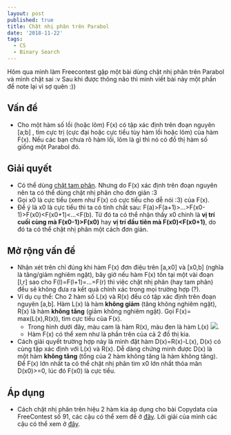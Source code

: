 ```yaml
---
layout: post
published: true
title: Chặt nhị phân trên Parabol
date: '2018-11-22'
tags:
  - CS
  - Binary Search
---
```

Hôm qua mình làm Freecontest gặp một bài dùng chặt nhị phân trên Parabol và mình chặt sai :v Sau khi được thông não thì mình viết bài này một phần để note lại vì sợ quên :))
## Vấn đề
- Cho một hàm số lồi (hoặc lõm) F(x) có tập xác định trên đoạn nguyên [a;b] , tìm cực trị (cực đại hoặc cực tiểu tùy hàm lồi hoặc lõm) của hàm F(x). Nếu các bạn chưa rõ hàm lồi, lõm là gì thì nó có đồ thị hàm số giống một Parabol đó.


## Giải quyết
- Có thể dùng [chặt tam phân](http://vnoi.info/wiki/translate/emaxx/Tim-kiem-tam-phan-Ternary-Search). Nhưng do F(x) xác định trên đoạn nguyên nên ta có thể dùng chặt nhị phân cho đơn giản :3 
- Gọi x0 là cực tiểu (xem như F(x) có cực tiểu cho dễ nói :3) của F(x).
- Để ý là x0 là cực tiểu thì ta có tính chất sau: F(a)>F(a+1)>...>F(x0-1)>F(x0)<F(x0+1)<...<F(b). Từ đó ta có thể nhận thấy x0 chính là **vị trí cuối cùng mà F(x0-1)>F(x0)** hay **vị trí đầu tiên mà F(x0)<F(x0+1)**, do đó ta có thể chặt nhị phân một cách đơn giản. 


## Mở rộng vấn đề
- Nhận xét trên chỉ đúng khi hàm F(x) đơn điệu trên [a,x0] và [x0,b] (nghĩa là tăng/giảm nghiêm ngặt), bây giờ nếu hàm F(x) tồn tại một vài đoạn [l,r] sao cho F(l)=F(l+1)=...=F(r) thì việc chặt nhị phân (hay tam phân) đều sẽ không đưa ra kết quả chính xác trong mọi trường hợp (?).
- Ví dụ cụ thể: Cho 2 hàm số L(x) và R(x) đều có tập xác định trên đoạn nguyên [a,b]. Hàm L(x) là hàm **không giảm** (tăng không nghiêm ngặt), R(x) là hàm **không tăng** (giảm không nghiêm ngặt). Gọi F(x)= max(L(x),R(x)), tìm cực tiểu của F(x). 
	- Trong hình dưới đây, màu cam là hàm R(x), màu đen là hàm L(x)	![]({{site.baseurl}}/img/parabol.jpg).
    - Hàm F(x) có thể xem như là phần trên của cả 2 đồ thị kia. 
- Cách giải quyết trường hợp này là mình đặt hàm D(x)=R(x)-L(x), D(x) có cùng tập xác định với L(x) và R(x). Dễ dàng chứng minh được D(x) là một hàm **không tăng** (tổng của 2 hàm không tăng là hàm không tăng). Để F(x) lớn nhất ta có thể chặt nhị phân tìm x0 lớn nhất thỏa mãn D(x0)>=0, lúc đó F(x0) là cực tiểu. 

## Áp dụng
- Cách chặt nhị phân trên hiệu 2 hàm kia áp dụng cho bài Copydata của FreeContest số 91, các cậu có thể xem đề ở [đây](https://drive.google.com/drive/folders/15-PvJrcr-m_vMk6vPGdYiM9t8qiaZC1b). Lời giải của mình các cậu có thể xem ở [đây](https://www.facebook.com/kc97blf/posts/2719806841578467?comment_id=2719813461577805).